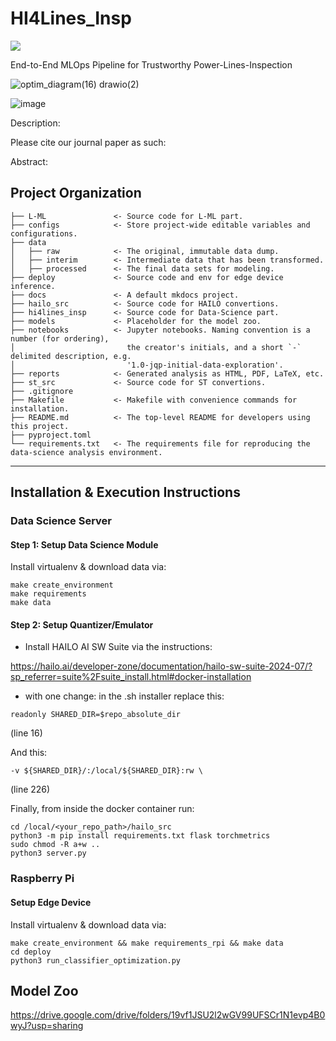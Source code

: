 # HI4Lines_Insp

<a target="_blank" href="https://cookiecutter-data-science.drivendata.org/">
    <img src="https://img.shields.io/badge/CCDS-Project%20template-328F97?logo=cookiecutter" />
</a>


End-to-End MLOps Pipeline for Trustworthy Power-Lines-Inspection

![optim_diagram(16) drawio(2)](https://github.com/user-attachments/assets/1799e476-9775-4202-a6e8-657846810fa5)

![image](https://github.com/user-attachments/assets/80c2dbd1-43da-4402-987e-30a17e18db5e)


Description: 

Please cite our journal paper as such:

Abstract:

## Project Organization

```
├── L-ML               <- Source code for L-ML part.
├── configs            <- Store project-wide editable variables and configurations.
├── data
│   ├── raw            <- The original, immutable data dump.
│   ├── interim        <- Intermediate data that has been transformed.
│   ├── processed      <- The final data sets for modeling.
├── deploy             <- Source code and env for edge device inference.
├── docs               <- A default mkdocs project.
├── hailo_src          <- Source code for HAILO convertions.
├── hi4lines_insp      <- Source code for Data-Science part.
├── models             <- Placeholder for the model zoo.
├── notebooks          <- Jupyter notebooks. Naming convention is a number (for ordering),
│                         the creator's initials, and a short `-` delimited description, e.g.
│                         '1.0-jqp-initial-data-exploration'.
├── reports            <- Generated analysis as HTML, PDF, LaTeX, etc.
├── st_src             <- Source code for ST convertions.
├── .gitignore
├── Makefile           <- Makefile with convenience commands for installation.
├── README.md          <- The top-level README for developers using this project.
├── pyproject.toml
└── requirements.txt   <- The requirements file for reproducing the data-science analysis environment.
```

--------

## Installation & Execution Instructions


### Data Science Server 

#### Step 1: Setup Data Science Module

Install virtualenv & download data via:

```
make create_environment
make requirements
make data
```

#### Step 2: Setup Quantizer/Emulator

* Install HAILO AI SW Suite via the instructions: 

https://hailo.ai/developer-zone/documentation/hailo-sw-suite-2024-07/?sp_referrer=suite%2Fsuite_install.html#docker-installation

* with one change: in the .sh installer replace this: 

```
readonly SHARED_DIR=$repo_absolute_dir
```

(line 16)

And this: 

```
-v ${SHARED_DIR}/:/local/${SHARED_DIR}:rw \
```

(line 226)

Finally, from inside the docker container run: 
```
cd /local/<your_repo_path>/hailo_src
python3 -m pip install requirements.txt flask torchmetrics
sudo chmod -R a+w ..
python3 server.py
```

### Raspberry Pi

#### Setup Edge Device

Install virtualenv & download data via:

```
make create_environment && make requirements_rpi && make data
cd deploy
python3 run_classifier_optimization.py
```

## Model Zoo 

https://drive.google.com/drive/folders/19vf1JSU2l2wGV99UFSCr1N1evp4B0wyJ?usp=sharing
